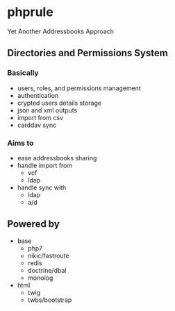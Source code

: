 # phprule
Yet Another Addressbooks Approach

## Directories and Permissions System

### Basically
- users, roles, and permissions management
- authentication
- crypted users details storage
- json and xml outputs
- import from csv
- carddav sync

### Aims to
- ease addressbooks sharing
- handle import from
    - vcf
    - ldap
- handle sync with
    - ldap
    - a/d

## Powered by
- base
    - php7
    - nikic/fastroute
    - redis
    - doctrine/dbal
    - monolog
- html
    - twig
    - twbs/bootstrap